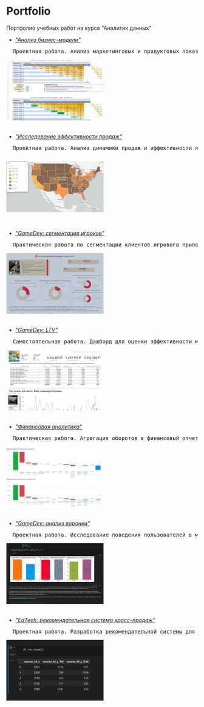 Portfolio
=
Портфолио учебных работ на курсе "Аналитик данных"

 - <a href="https://docs.google.com/spreadsheets/d/1Jp-ZbCn7x0XfeTK719f4IlE49PCwJcGE926y4H2fmjo/edit?usp=sharing"><i>"Анализ бизнес-модели"</i></a> 
 <pre>  Проектная работа. Анализ маркетинговых и продуктовых показателей (<strong>Google Sheets</strong>, когортный анализ, юнит-экономика).</pre>
<img src="preview/uecon_icon.jpg"></img><br>
<br>
- <a href="Исследование эффективности продаж.pdf"><i>"Исследование эффективности продаж"</i></a> 
<pre>  Проектная работа. Анализ динамики продаж и эффективности логистики поставок (SQL, <strong>Power BI</strong>).</pre>
<img src="preview/se_icon.jpg"></img><br>
<br>
- <a href="GameDev сегментация игроков.pdf"><i>"GameDev: сегментация игроков"</i></a>
<pre>  Практическая работа по сегментации клиентов игрового приложения (<strong>Power BI</strong>, сегментация, когортный анализ). Печатная копия дашборда.</pre>
<img src="preview/gds_icon.jpg"></img><br>
<br>
- <a href="GameDev LTV.pdf"><i>"GameDev: LTV"</i></a> 
<pre>  Самостоятельная работа. Дашборд для оценки эффективности маркетинговых активностей по критерию LTV (<strong>Power BI</strong>), печатная копия.</pre>  
<img src="preview/gdltv_icon.jpg"></img><br>
<br>
- <a href="Финансовая аналитика.pdf"><i>"Финансовая аналитика"</i></a> 
<pre>  Практическая работа. Агрегация оборотов в финансовый отчет, сравнение финансовых показателей (<strong>Power BI</strong>, финансовый анализ). Печатная копия дашборда.</pre>
<img src="preview/fa_icon.jpg"></img><br>
<br>
- <a href="GameDev анализ воронки.ipynb"><i>"GameDev: анализ воронки"</i></a> 
<pre>  Проектная работа. Исследование поведения пользователей в мобильной игре (<strong>Jupiter Notebook</strong>, Python, Pandas).</pre>
<img src="preview/gdfa_icon.jpg"></img><br>
<br>  
- <a href="EdTech рекомендательная система.ipynb"><i>"EdTech: рекомендательная система кросс-продаж"</i></a> 
<pre>  Проектная работа. Разработка рекомендательной системы для клиентов учебной платформы с целью увеличения среднего чека (<strong>Jupiter Notebook</strong>, SQL, Python, Pandas).</pre>
<img src="preview/edrs_icon.jpg"></img><br>
<br>
